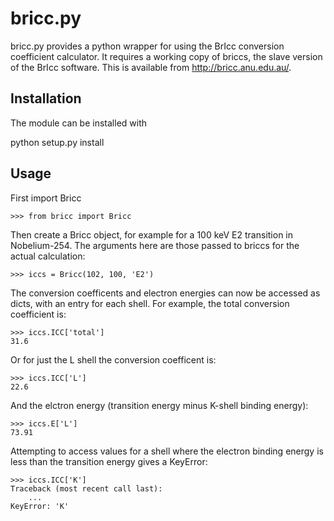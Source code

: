 # bricc.py

bricc.py provides a python wrapper for using the BrIcc conversion coefficient
calculator.
It requires a working copy of briccs, the slave version of the BrIcc software. This is available from <http://bricc.anu.edu.au/>.

## Installation

The module can be installed with

python setup.py install


## Usage

First import Bricc

```
>>> from bricc import Bricc

```

Then create a Bricc object, for example for a 100 keV E2 transition in Nobelium-254.  The arguments here are those passed to briccs for the actual calculation:
```
>>> iccs = Bricc(102, 100, 'E2')

```

The conversion coefficents and electron energies can now be accessed as dicts, with an entry for each shell. For example, the total conversion coefficient is:
```
>>> iccs.ICC['total']
31.6

```

Or for just the L shell the conversion coefficent is:
```
>>> iccs.ICC['L']
22.6

```

And the elctron energy (transition energy minus K-shell binding energy):
```
>>> iccs.E['L']
73.91

```

Attempting to access values for a shell where the electron binding energy is less than the transition energy gives a KeyError:
```
>>> iccs.ICC['K']
Traceback (most recent call last):
    ...
KeyError: 'K'

```
